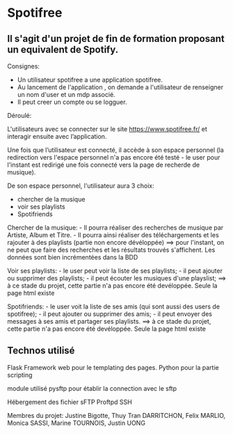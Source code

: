 # Spotifree

## Il s'agit d'un projet de fin de formation proposant un equivalent de Spotify.

Consignes:

- Un utilisateur spotifree a une application spotifree.
- Au lancement de l'application , on demande a l'utilisateur de renseigner un nom d'user et un mdp associé.
- Il peut creer un compte ou se logguer.

Déroulé:

L'utilisateurs avec se connecter sur le site https://www.spotifree.fr/ 
et interagir ensuite avec l’application.

Une fois que l’utilisateur est connecté, il accède à son espace personnel (la redirection vers l'espace personnel n'a pas encore été testé - le user pour l'instant est redirigé une fois connecté vers la page de recherde de musique).

De son espace personnel, l'utilisateur aura 3 choix:
  - chercher de la musique
  - voir ses playlists
  - Spotifriends

Chercher de la musique:
    - Il pourra réaliser des recherches de musique par Artiste, Album et Titre.
    - Il pourra ainsi réaliser des téléchargements et les rajouter à des playlists (partie non encore dévéloppée)
   ==> pour l'instant, on ne peut que faire des recherches et les résultats trouvés s'affichent. Les données sont bien incrémentées dans la BDD

Voir ses playlists:
    - le user peut voir la liste de ses playlists;
    - il peut ajouter ou supprimer des playlists;
    - il peut écouter les musiques d'une playslist;
  ==> à ce stade du projet, cette partie n'a pas encore été devéloppée. Seule la page html existe

Spotifriends:
    - le user voit la liste de ses amis (qui sont aussi des users de spotifree);
    - il peut ajouter ou supprimer des amis;
    - il peut envoyer des messages à ses amis et partager ses playlists.
   ==> à ce stade du projet, cette partie n'a pas encore été devéloppée. Seule la page html existe


## Technos utilisé

Flask Framework web pour le templating des pages.
Python pour la partie scripting

module utilisé
pysftp pour établir la connection avec le sftp

Hébergement des fichier
sFTP
Proftpd
SSH





Membres du projet: Justine Bigotte, Thuy Tran DARRITCHON, Felix MARLIO, Monica SASSI, Marine TOURNOIS, Justin UONG
